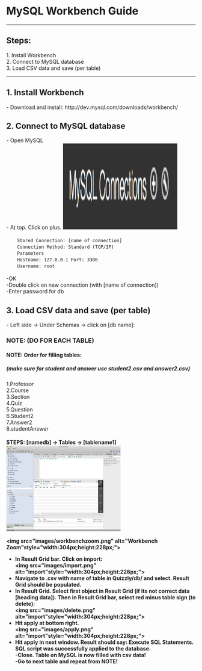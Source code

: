 <h1>MySQL Workbench Guide</h1>

<hr>

<h2>Steps:</h2>
1. Install Workbench <br/>
2. Connect to MySQL database <br/>
3. Load CSV data and save (per table)<br/>

<hr>

<h2>1. Install Workbench</h2>
- Download and install: http://dev.mysql.com/downloads/workbench/<br/>

<h2>2. Connect to MySQL database</h2>
- Open MySQL <br/>
- At top. Click on plus. <img src="images/connections.png" alt="MySQL Connections (+)"style="width:304px;height:228px;"> <br/>
<code>
	Stored Connection: [name of connection]
	Connection Method: Standard (TCP/IP)
	Parameters
	Hostname: 127.0.0.1 Port: 3306
	Username: root
</code>
<br/>
-OK <br/>
-Double click on new connection (with [name of connection]) <br/>
-Enter password for db <br/>


<h2>3. Load CSV data and save (per table)</h2>
- Left side -> Under Schemas -> click on [db name]: <br/>
<h3>NOTE: (DO FOR EACH TABLE)</h3>
<h4>NOTE: Order for filling tables:</h4>
<h5>(make sure for student and answer use student2.csv and answer2.csv)</h5>
1.Professor<br/>
2.Course<br/>
3.Section<br/>
4.Quiz<br/>
5.Question<br/>
6.Student2<br/>
7.Answer2<br/>
8.studentAnswer<br/>

<h4>STEPS:</h4)
- Click on table with lightning highlighted in below image. On left side under SCHEMAS -> [namedb] -> Tables -> [tablename1] <br/>
<img src="images/workbenchtable.png" alt="Workbench"style="width:304px;height:228px;"> <br/>

<img src="images/workbenchzoom.png" alt="Workbench Zoom"style="width:304px;height:228px;"> <br/>
- In Result Grid bar. Click on import: <br/>
<img src="images/import.png" alt="import"style="width:304px;height:228px;"> <br/>
- Navigate to .csv with name of table in Quizzly/db/ and select. Result Grid should be populated. <br/>
- In Result Grid. Select first object in Result Grid (if its not correct data [heading data]).  Then in Result Grid bar, select red minus table sign (to delete):<br/>
<img src="images/delete.png" alt="import"style="width:304px;height:228px;"> <br/>
- Hit apply at bottom right.<br/>
<img src="images/apply.png" alt="import"style="width:304px;height:228px;"> <br/>
- Hit apply in next window. Result should say: Execute SQL Statements. SQL script was successfully applied to the database.<br/>
-Close. Table on MySQL is now filled with csv data! <br/>
-Go to next table and repeat from NOTE!